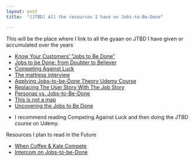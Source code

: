 ```yaml
---
layout: post
title:  "[JTBD] All the resources I have on Jobs-to-Be-Done"

---
```


This will be the place where I link to all the gyaan on JTBD I have given or accumulated over the years

- [Know Your Customers’ “Jobs to Be Done”](https://hbr.org/2016/09/know-your-customers-jobs-to-be-done)
- [Jobs to be Done: from Doubter to Believer](https://vimeo.com/167029277)
- [Competing Against Luck](https://manassaloi.com/booksummaries/2017/07/22/competing-against-luck-christensen.html)
- [The mattress interview](http://jobstobedone.org/radio/the-mattress-interview-part-one/)
- [Applying Jobs-to-be-Done Theory Udemy Course](https://www.udemy.com/course/applying-jobs-to-be-done-theory/)
- [Replacing The User Story With The Job Story](https://jtbd.info/replacing-the-user-story-with-the-job-story-af7cdee10c27)
- [Personas vs. Jobs-to-Be-Done](https://www.nngroup.com/articles/personas-jobs-be-done/)
- [This is not a map](https://www.intercom.com/blog/shareable-map/)
- [Uncovering the Jobs to Be Done](https://vimeo.com/81153746)

* I recommend reading Competing Against Luck and then doing the JTBD course on Udemy.

Resources I plan to read in the Future

- [When Coffee & Kale Compete](https://www.goodreads.com/en/book/show/32493686)
- [Intercom on Jobs-to-be-Done](https://www.intercom.com/resources/books/intercom-jobs-to-be-done)
